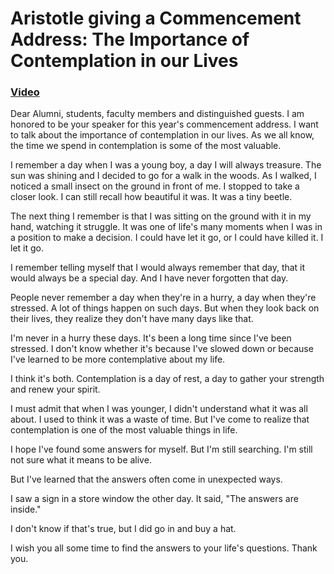 # Aristotle giving a Commencement Address: The Importance of Contemplation in our Lives

### [Video](https://www.youtube.com/watch?v=FvO0NNGytwY)

Dear Alumni, students, faculty members and distinguished guests. I am honored to be your speaker for this year's commencement address. I want to talk about the importance of contemplation in our lives. As we all know, the time we spend in contemplation is some of the most valuable.

I remember a day when I was a young boy, a day I will always treasure. The sun was shining and I decided to go for a walk in the woods. As I walked, I noticed a small insect on the ground in front of me. I stopped to take a closer look. I can still recall how beautiful it was. It was a tiny beetle.

The next thing I remember is that I was sitting on the ground with it in my hand, watching it struggle. It was one of life's many moments when I was in a position to make a decision. I could have let it go, or I could have killed it. I let it go.

I remember telling myself that I would always remember that day, that it would always be a special day. And I have never forgotten that day.

People never remember a day when they're in a hurry, a day when they're stressed. A lot of things happen on such days. But when they look back on their lives, they realize they don't have many days like that.

I'm never in a hurry these days. It's been a long time since I've been stressed. I don't know whether it's because I've slowed down or because I've learned to be more contemplative about my life.

I think it's both. Contemplation is a day of rest, a day to gather your strength and renew your spirit.

I must admit that when I was younger, I didn't understand what it was all about. I used to think it was a waste of time. But I've come to realize that contemplation is one of the most valuable things in life.

I hope I've found some answers for myself. But I'm still searching. I'm still not sure what it means to be alive.

But I've learned that the answers often come in unexpected ways.

I saw a sign in a store window the other day. It said, "The answers are inside."

I don't know if that's true, but I did go in and buy a hat.

I wish you all some time to find the answers to your life's questions. Thank you.